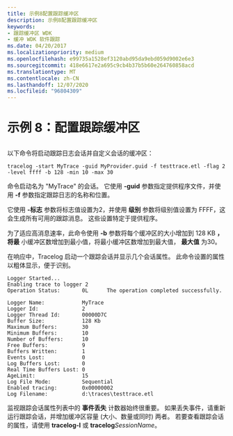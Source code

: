 ```yaml
---
title: 示例8配置跟踪缓冲区
description: 示例8配置跟踪缓冲区
keywords:
- 跟踪缓冲区 WDK
- 缓冲 WDK 软件跟踪
ms.date: 04/20/2017
ms.localizationpriority: medium
ms.openlocfilehash: e99735a1528ef3120abd95da9ebd059d9002e6e3
ms.sourcegitcommit: 418e6617e2a695c9cb4b37b5b60e264760858acd
ms.translationtype: MT
ms.contentlocale: zh-CN
ms.lasthandoff: 12/07/2020
ms.locfileid: "96804309"
---
```

# <a name="example-8-configuring-trace-buffers"></a>示例 8：配置跟踪缓冲区


## <span id="ddk_configuring_trace_buffers_tools"></span><span id="DDK_CONFIGURING_TRACE_BUFFERS_TOOLS"></span>


以下命令将启动跟踪日志会话并自定义会话的缓冲区：

```
tracelog -start MyTrace -guid MyProvider.guid -f testtrace.etl -flag 2 -level ffff -b 128 -min 10 -max 30
```

命令启动名为 "MyTrace" 的会话。 它使用 **-guid** 参数指定提供程序文件，并使用 **-f** 参数指定跟踪日志的名称和位置。

它使用 **-标志** 参数将标志值设置为2，并使用 **级别** 参数将级别值设置为 FFFF，这会生成所有可用的跟踪消息。 这些设置特定于提供程序。

为了适应高消息速率，此命令使用 **-b** 参数将每个缓冲区的大小增加到 128 KB **，将最** 小缓冲区数增加到最小值，将最小缓冲区数增加到最大值， **最大值** 为30。

在响应中，Tracelog 启动一个跟踪会话并显示几个会话属性。 此命令设置的属性以粗体显示，便于识别。

```
Logger Started...
Enabling trace to logger 2
Operation Status:       0L      The operation completed successfully.

Logger Name:            MyTrace
Logger Id:              2
Logger Thread Id:       00000D7C
Buffer Size:            128 Kb
Maximum Buffers:        30
Minimum Buffers:        10
Number of Buffers:      10
Free Buffers:           9
Buffers Written:        1
Events Lost:            0
Log Buffers Lost:       0
Real Time Buffers Lost: 0
AgeLimit:               15
Log File Mode:          Sequential
Enabled tracing:        0x00000002
Log Filename:           d:\traces\testtrace.etl 
```

监视跟踪会话属性列表中的 **事件丢失** 计数器始终很重要。 如果丢失事件，请重新运行跟踪会话，并增加缓冲区容量 (大小、数量或同时) 两者。 若要查看跟踪会话的属性，请使用 **tracelog-l** 或 **tracelog**_SessionName_。

 

 





